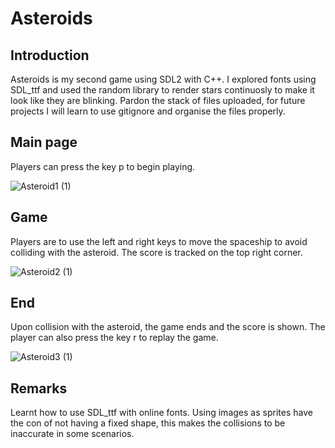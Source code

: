 # Asteroids

## Introduction
Asteroids is my second game using SDL2 with C++. I explored fonts using SDL_ttf and used the random library to render stars continuosly to make it look like they are blinking.
Pardon the stack of files uploaded, for future projects I will learn to use gitignore and organise the files properly.

## Main page

Players can press the key p to begin playing.

![Asteroid1 (1)](https://github.com/kyashp/Asteroids-repo/assets/154773174/2bb6e542-f3fd-4370-b0d1-e754d8ee9a36)

## Game

Players are to use the left and right keys to move the spaceship to avoid colliding with the asteroid. The score is tracked on the top right corner.

![Asteroid2 (1)](https://github.com/kyashp/Asteroids-repo/assets/154773174/bbf73aba-8140-4707-8245-e20846367729)

## End

Upon collision with the asteroid, the game ends and the score is shown. The player can also press the key r to replay the game.

![Asteroid3 (1)](https://github.com/kyashp/Asteroids-repo/assets/154773174/0c15b7ed-a2c0-4e6b-875c-8a931acbe2c9)

## Remarks
Learnt how to use SDL_ttf with online fonts. Using images as sprites have the con of not having a fixed shape, this makes the collisions to be inaccurate in some scenarios.



